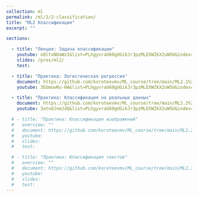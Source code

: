 ```yaml
---
collection: ml
permalink: /ml/1/2-classification/
title: "ML2 Классификация"
excerpt: ""

sections:

  - title: "Лекция: Задача классификации" 
    youtube: oQltxNUaWxI&list=PLhgyvraU60gUGikJr3pzMLEXWZkX2uW5U&index=13
    slides: /pres/ml2/
    test:

  - title: "Практика: Логистическая регрессия" 
    document: https://github.com/koroteevmv/ML_course/tree/main/ML2.1%20logistic%20regression/README.md
    youtube: 3EbmowRu-HA&list=PLhgyvraU60gUGikJr3pzMLEXWZkX2uW5U&index=14

  - title: "Практика: Классификация на реальных данных" 
    document: https://github.com/koroteevmv/ML_course/tree/main/ML2.2%20real%20classification/README.md
    youtube: 3otnOJnmJdQ&list=PLhgyvraU60gUGikJr3pzMLEXWZkX2uW5U&index=16

  # - title: "Практика: Классификация изображений" 
  #   overview: ""
  #   document: https://github.com/koroteevmv/ML_course/tree/main/ML2.2_images
  #   youtube:
  #   slides:
  #   test:

  # - title: "Практика: Классификация текстов" 
  #   overview: ""
  #   document: https://github.com/koroteevmv/ML_course/tree/main/ML2.3_text
  #   youtube:
  #   slides:
  #   test:
---
```

